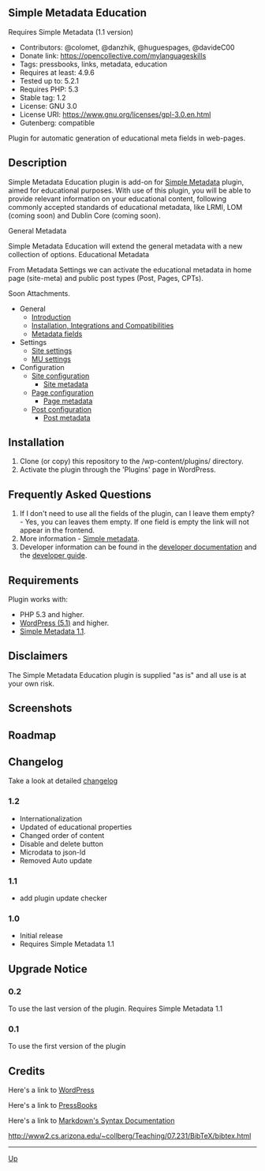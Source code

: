 ## Simple Metadata Education

Requires Simple Metadata (1.1 version)

* Contributors: @colomet, @danzhik, @huguespages, @davideC00
* Donate link: https://opencollective.com/mylanguageskills
* Tags: pressbooks, links, metadata, education
* Requires at least: 4.9.6
* Tested up to: 5.2.1
* Requires PHP: 5.3
* Stable tag: 1.2
* License: GNU 3.0
* License URI: https://www.gnu.org/licenses/gpl-3.0.en.html
* Gutenberg: compatible

Plugin for automatic generation of educational meta fields in web-pages.

## Description  
Simple Metadata Education plugin is add-on for [Simple Metadata](https://github.com/my-language-skills/simple-metadata/) plugin, aimed for educational purposes. With use of this plugin, you will be able to provide relevant information on your educational content, following commonly accepted standards of educational metadata, like LRMI, LOM (coming soon) and Dublin Core (coming soon).

General Metadata

Simple Metadata Education will extend the general metadata with a new collection of options.
Educational Metadata

From Metadata Settings we can activate the educational metadata in home page (site-meta) and public post types (Post, Pages, CPTs).

Soon Attachments.

* General
	* [Introduction](/doc/doc-intro.md)
	* [Installation, Integrations and Compatibilities](/doc/doc-general.md)
	* [Metadata fields](/doc/doc-fields.md)
* Settings
	* [Site settings](/doc/doc-settings-site.md)
	* [MU settings](/doc/doc-settings-mu.md)
* Configuration
	* [Site configuration](/doc/doc-conf-site.md)
		* [Site metadata](/doc/doc-metadata-site.md)
	* [Page configuration](/doc/doc-conf-page.md)
		* [Page metadata](/doc/doc-metadata-page.md)
	* [Post configuration](/doc/doc-conf-post.md)
		* [Post metadata](/doc/doc-metadata-post.md)


## Installation
1. Clone (or copy) this repository to the /wp-content/plugins/ directory.
2. Activate the plugin through the 'Plugins' page in WordPress.

## Frequently Asked Questions
1. If I don't need to use all the fields of the plugin, can I leave them empty?
			- Yes, you can leaves them empty. If one field is empty the link will not appear in the frontend.
2. More information
			- [Simple metadata](https://github.com/my-language-skills/simple-metadata/).
3. Developer information can be found in the [developer documentation](doc/dev-doc.md/) and the [developer guide](doc/dev-guide.md/).

## Requirements
Plugin works with:

- PHP 5.3 and higher.
- [WordPress (5.1)](https://make.wordpress.org/core/2019/01/28/multisite-support-for-site-metadata-in-5-1/) and higher.
- [Simple Metadata 1.1](https://github.com/my-language-skills/simple-metadata/releases/tag/1.1).

## Disclaimers
The Simple Metadata Education plugin is supplied "as is" and all use is at your own risk.

## Screenshots

## Roadmap

## Changelog
Take a look at detailed [changelog](/CHANGELOG.md)

### 1.2

* Internationalization
* Updated of educational properties
* Changed order of content
* Disable and delete button
* Microdata to json-ld
* Removed Auto update

### 1.1
* add plugin update checker

### 1.0
* Initial release
* Requires Simple Metadata 1.1

## Upgrade Notice
### 0.2
To use the last version of the plugin. Requires Simple Metadata 1.1

### 0.1
To use the first version of the plugin

## Credits

Here's a link to [WordPress](https://wordpress.org/)

Here's a link to [PressBooks](https://pressbooks.org/get-involved/)

Here's a link to [Markdown's Syntax Documentation](https://daringfireball.net/projects/markdown/syntax)

http://www2.cs.arizona.edu/~collberg/Teaching/07.231/BibTeX/bibtex.html

---
[Up](/README.md)
